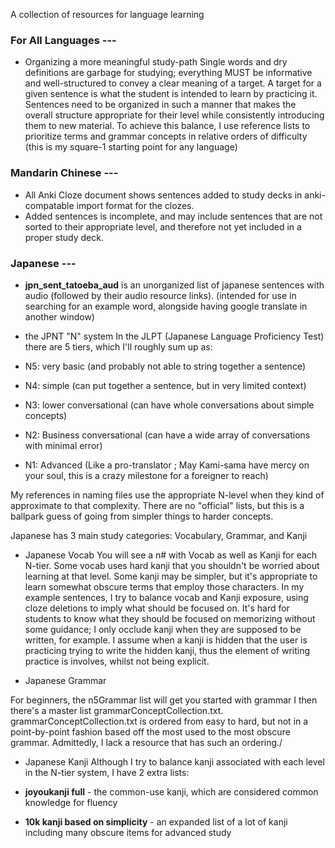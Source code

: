 A collection of resources for language learning

### For All Languages ---

- Organizing a more meaningful study-path
Single words and dry definitions are garbage for studying; everything MUST be informative and well-structured to convey a clear meaning of a target.
A target for a given sentence is what the student is intended to learn by practicing it. 
Sentences need to be organized in such a manner that makes the overall structure appropriate for their level while consistently introducing them to new material.
To achieve this balance, I use reference lists to prioritize terms and grammar concepts in relative orders of difficulty (this is my square-1 starting point for any language) 

### Mandarin Chinese ---

- All Anki Cloze document shows sentences added to study decks in anki-compatable import format for the clozes.
- Added sentences is incomplete, and may include sentences that are not sorted to their appropriate level, and therefore not yet included in a proper study deck.

### Japanese ---

- **jpn_sent_tatoeba_aud** is an unorganized list of japanese sentences with audio (followed by their audio resource links).
  (intended for use in searching for an example word, alongside having google translate in another window) 

- the JPNT "N" system
In the JLPT (Japanese Language Proficiency Test) there are 5 tiers, which I'll roughly sum up as:
- N5: very basic (and probably not able to string together a sentence)
- N4: simple (can put together a sentence, but in very limited context)
- N3: lower conversational (can have whole conversations about simple concepts)
- N2: Business conversational (can have a wide array of conversations with minimal error)
- N1: Advanced (Like a pro-translator ; May Kami-sama have mercy on your soul, this is a crazy milestone for a foreigner to reach)

My references in naming files use the appropriate N-level when they kind of approximate to that complexity. 
There are no "official" lists, but this is a ballpark guess of going from simpler things to harder concepts. 

Japanese has 3 main study categories: Vocabulary, Grammar, and Kanji
- Japanese Vocab
You will see a n# with Vocab as well as Kanji for each N-tier.
Some vocab uses hard kanji that you shouldn't be worried about learning at that level. 
Some kanji may be simpler, but it's appropriate to learn somewhat obscure terms that employ those characters.
In my example sentences, I try to balance vocab and Kanji exposure, using cloze deletions to imply what should be focused on. It's hard for students to know what they should be focused on memorizing without some guidance; I only occlude kanji when they are supposed to be written, for example.
I assume when a kanji is hidden that the user is practicing trying to write the hidden kanji, thus the element of writing practice is involves, whilst not being explicit.

- Japanese Grammar

For beginners, the n5Grammar list will get you started with grammar
I then there's a master list grammarConceptCollection.txt. 
grammarConceptCollection.txt is ordered from easy to hard, but not in a point-by-point fashion based off the most used to the most obscure grammar. Admittedly, I lack a resource that has such an ordering./

- Japanese Kanji
Although I try to balance kanji associated with each level in the N-tier system, I have 2 extra lists:

- **joyoukanji full** - the common-use kanji, which are considered common knowledge for fluency
- **10k kanji based on simplicity** - an expanded list of a lot of kanji including many obscure items for advanced study


